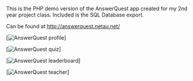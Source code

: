 This is the PHP demo version of the AnswerQuest app created for my 2nd year project class. 
Included is the SQL Database export.

Can be found at http://answerquest.netau.net/

[![AnswerQuest profile](https://github.com/nathanryan/answerquest/tree/master/img/screenshots/profile.png)]

[![AnswerQuest quiz](https://github.com/nathanryan/answerquest/tree/master/img/screenshots/quiz.png)]

[![AnswerQuest leaderboard](https://github.com/nathanryan/answerquest/tree/master/img/screenshots/leaderboard.png)]

[![AnswerQuest teacher](https://github.com/nathanryan/answerquest/tree/master/img/screenshots/teacher.png)]

